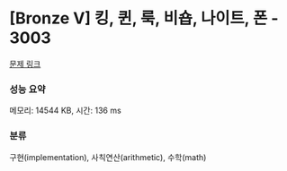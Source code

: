 # [Bronze V] 킹, 퀸, 룩, 비숍, 나이트, 폰 - 3003 

[문제 링크](https://www.acmicpc.net/problem/3003) 

### 성능 요약

메모리: 14544 KB, 시간: 136 ms

### 분류

구현(implementation), 사칙연산(arithmetic), 수학(math)

